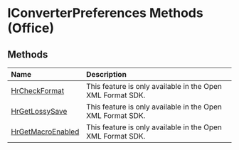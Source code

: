 
# IConverterPreferences Methods (Office)

## Methods



|**Name**|**Description**|
|:-----|:-----|
|[HrCheckFormat](fe68ef42-c50b-e27b-2080-3f80d0204ec3.md)|This feature is only available in the Open XML Format SDK.|
|[HrGetLossySave](272d52de-e118-fe90-8e6f-adccd57e4ebc.md)|This feature is only available in the Open XML Format SDK.|
|[HrGetMacroEnabled](9691bd3f-ba8d-87d8-cf2c-7e6b4cdce68d.md)|This feature is only available in the Open XML Format SDK.|
